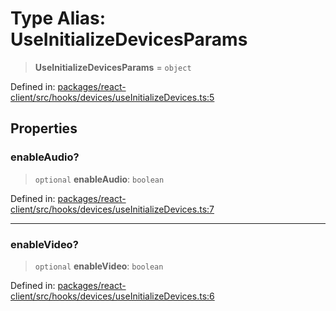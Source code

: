 # Type Alias: UseInitializeDevicesParams

> **UseInitializeDevicesParams** = `object`

Defined in: [packages/react-client/src/hooks/devices/useInitializeDevices.ts:5](https://github.com/fishjam-cloud/web-client-sdk/blob/cca0d7a57568ca97560c29d27fcd8b63f2678492/packages/react-client/src/hooks/devices/useInitializeDevices.ts#L5)

## Properties

### enableAudio?

> `optional` **enableAudio**: `boolean`

Defined in: [packages/react-client/src/hooks/devices/useInitializeDevices.ts:7](https://github.com/fishjam-cloud/web-client-sdk/blob/cca0d7a57568ca97560c29d27fcd8b63f2678492/packages/react-client/src/hooks/devices/useInitializeDevices.ts#L7)

***

### enableVideo?

> `optional` **enableVideo**: `boolean`

Defined in: [packages/react-client/src/hooks/devices/useInitializeDevices.ts:6](https://github.com/fishjam-cloud/web-client-sdk/blob/cca0d7a57568ca97560c29d27fcd8b63f2678492/packages/react-client/src/hooks/devices/useInitializeDevices.ts#L6)

